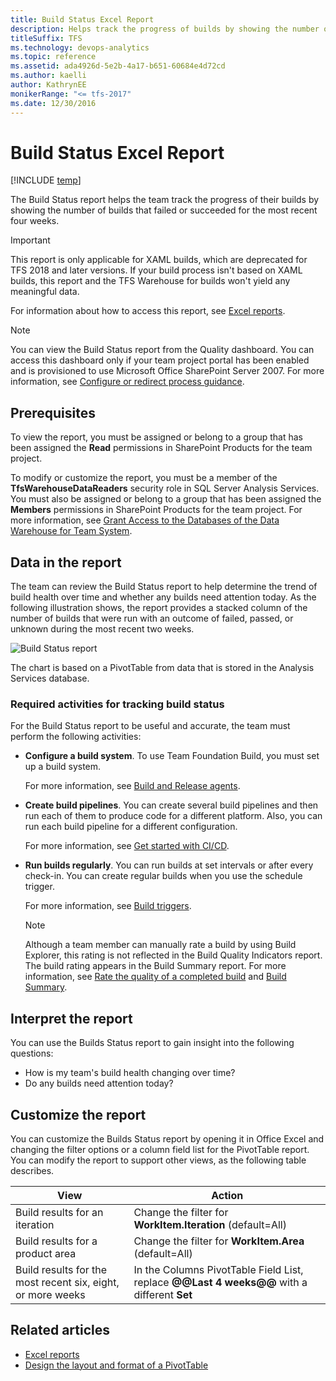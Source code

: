 ```yaml
---
title: Build Status Excel Report
description: Helps track the progress of builds by showing the number of builds that failed or succeeded - Team Foundation Server
titleSuffix: TFS
ms.technology: devops-analytics
ms.topic: reference
ms.assetid: ada4926d-5e2b-4a17-b651-60684e4d72cd
ms.author: kaelli
author: KathrynEE
monikerRange: "<= tfs-2017"
ms.date: 12/30/2016
---
```


# Build Status Excel Report

[!INCLUDE [temp](../includes/tfs-sharepoint-version.md)]

The Build Status report helps the team track the progress of their builds by showing the number of builds that failed or succeeded for the most recent four weeks.

> [!IMPORTANT]  
> This report is only applicable for XAML builds, which are deprecated for TFS 2018 and later versions. If your build process isn't based on XAML builds, this report and the TFS Warehouse for builds won't yield any meaningful data.

For information about how to access this report, see [Excel reports](excel-reports.md).

> [!NOTE]
> You can view the Build Status report from the Quality dashboard. You can access this dashboard only if your team project portal has been enabled and is provisioned to use Microsoft Office SharePoint Server 2007. For more information, see [Configure or redirect process guidance](../../project/configure-or-redirect-process-guidance.md).

## Prerequisites

To view the report, you must be assigned or belong to a group that has been assigned the **Read** permissions in SharePoint Products for the team project.

To modify or customize the report, you must be a member of the **TfsWarehouseDataReaders** security role in SQL Server Analysis Services. You must also be assigned or belong to a group that has been assigned the **Members** permissions in SharePoint Products for the team project. For more information, see [Grant Access to the Databases of the Data Warehouse for Team System](../admin/grant-permissions-to-reports.md).

<a name="Data"></a>

## Data in the report

The team can review the Build Status report to help determine the trend of build health over time and whether any builds need attention today. As the following illustration shows, the report provides a stacked column of the number of builds that were run with an outcome of failed, passed, or unknown during the most recent two weeks.

![Build Status report](media/procguid_agileexcel.png "ProcGuid_AgileExcel")

The chart is based on a PivotTable from data that is stored in the Analysis Services database.

### Required activities for tracking build status

For the Build Status report to be useful and accurate, the team must perform the following activities:

- **Configure a build system**. To use Team Foundation Build, you must set up a build system.

  For more information, see [Build and Release agents](../../pipelines/agents/agents.md).

- **Create build pipelines**. You can create several build pipelines and then run each of them to produce code for a different platform. Also, you can run each build pipeline for a different configuration.

  For more information, see [Get started with CI/CD](../../pipelines/get-started-designer.md).

- **Run builds regularly**. You can run builds at set intervals or after every check-in. You can create regular builds when you use the schedule trigger.

  For more information, see [Build triggers](../../pipelines/build/triggers.md).

  > [!NOTE]
  > Although a team member can manually rate a build by using Build Explorer, this rating is not reflected in the Build Quality Indicators report. The build rating appears in the Build Summary report. For more information, see [Rate the quality of a completed build](https://msdn.microsoft.com/library/ms181734.aspx) and [Build Summary](../sql-reports/build-summary-report.md).

<a name="Interpreting"></a>

## Interpret the report

You can use the Builds Status report to gain insight into the following questions:

- How is my team's build health changing over time?
- Do any builds need attention today?

<a name="Updating"></a>

## Customize the report

You can customize the Builds Status report by opening it in Office Excel and changing the filter options or a column field list for the PivotTable report. You can modify the report to support other views, as the following table describes.

| View                                                        | Action                                                                                      |
| ----------------------------------------------------------- | ------------------------------------------------------------------------------------------- |
| Build results for an iteration                              | Change the filter for **WorkItem.Iteration** (default=All)                                  |
| Build results for a product area                            | Change the filter for **WorkItem.Area** (default=All)                                       |
| Build results for the most recent six, eight, or more weeks | In the Columns PivotTable Field List, replace **@@Last 4 weeks@@** with a different **Set** |

## Related articles

- [Excel reports](excel-reports.md)
- [Design the layout and format of a PivotTable](https://support.office.com/article/design-the-layout-and-format-of-a-pivottable-a9600265-95bf-4900-868e-641133c05a80)

